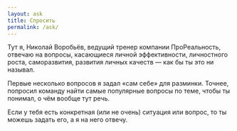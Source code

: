 ```yaml
---
layout: ask
title: Спросить
permalink: /ask/
---
```


Тут я, Николай Воробьёв, ведущий тренер компании ПроРеальность, отвечаю на вопросы, касающиеся личной эффективности, личностного роста, саморазвития, развития личных качеств — как бы ты это ни называл.

Первые несколько вопросов я задал «сам себе» для разминки. Точнее, попросил команду найти самые популярные вопросы по теме, чтобы ты понимал, о чём вообще тут речь.

Если у тебя есть конкретная (или не очень) ситуация или вопрос, то ты можешь задать его, а я на него отвечу.